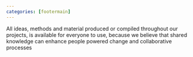```yaml
---
categories: [footermain]
---
```


All ideas, methods and material produced or compiled throughout our projects, is available for everyone to use, because we believe that shared knowledge can enhance people powered change and collaborative processes